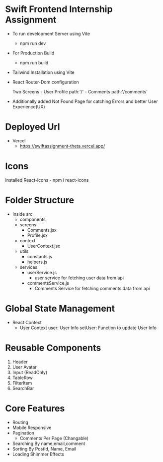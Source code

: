 # Swift Frontend Internship Assignment

- To run development Server using Vite

    - npm run dev

- For Production Build

    - npm run build

- Tailwind Installation using Vite

- React Router-Dom configuration

    Two Screens
        - User Profile path:'/'
        - Comments path:'/comments'

- Additionally added Not Found Page for catching Errors and better User Experience(UX)

# Deployed Url 
- Vercel
    - https://swiftassignment-theta.vercel.app/
# Icons

Installed React-icons
    - npm i react-icons

# Folder Structure

- Inside src
    - components
    - screens
        - Comments.jsx
        - Profile.jsx
    - context
        - UserContext.jsx
    - utils
        - constants.js
        - helpers.js
    - services
        - userService.js
            - user service for fetching user data from api
        - commentsService.js
            - Comments Service for fetching comments data from api


# Global State Management

- React Context
    - User Context
        user: User Info
        setUser: Function to update User Info

# Reusable Components

1) Header
2) User Avatar
3) Input (ReadOnly)
4) TableRow
5) FilterItem
6) SearchBar

# Core Features

- Routing
- Mobile Responsive
- Pagination
    - Comments Per Page (Changable)
- Searching By name,email,comment
- Sorting By PostId, Name, Email
- Loading Shimmer Effects
